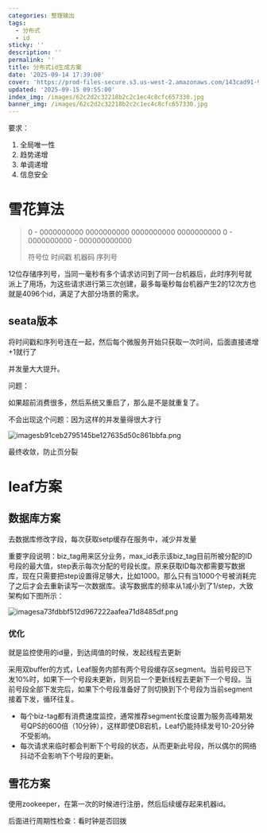 ```yaml
---
categories: 整理输出
tags:
  - 分布式
  - id
sticky: ''
description: ''
permalink: ''
title: 分布式id生成方案
date: '2025-09-14 17:39:00'
cover: 'https://prod-files-secure.s3.us-west-2.amazonaws.com/143cad91-961b-48b0-82dc-78fbb6eb5abe/afeecfdd-b53a-4d0d-8dc8-7f6afe626350/anime-anime-girls-Mori-Calliope-Hololive-Dino-Art-2304478-wallhere.com.jpg?X-Amz-Algorithm=AWS4-HMAC-SHA256&X-Amz-Content-Sha256=UNSIGNED-PAYLOAD&X-Amz-Credential=ASIAZI2LB4667HKUNUME%2F20250918%2Fus-west-2%2Fs3%2Faws4_request&X-Amz-Date=20250918T060040Z&X-Amz-Expires=3600&X-Amz-Security-Token=IQoJb3JpZ2luX2VjED4aCXVzLXdlc3QtMiJHMEUCIQCbu3VtJJM6nqTK8xUSnz0N8LMAFYY3oXOHn2BNElIg%2FwIgNbiFuQ1z4%2FGMeSeA9WLGEASMA8hCMXPTSoWl%2F%2FXijQ0qiAQIt%2F%2F%2F%2F%2F%2F%2F%2F%2F%2F%2FARAAGgw2Mzc0MjMxODM4MDUiDLVXt9uSM5Uon2ZlrCrcAyp16EMvOc9D6zQhIM%2Fot4YTDk2MLxhGqUqb5BXnpxno3xAp5RbUaLMN4MyQDC9DxNKyFu4MjGAks0BWwa68uC%2B2IrLGVSHcEKkq9lbL%2FnKoXCKHTdEco99k1NgKE2hXGuTdRfmgC1OUowX1Irrym6%2BLi4nkFu%2FQSPLtcu4vpeM17%2BGEDGOPg%2FYoGff4v2oaCpsABEecoxr%2B%2FIqy91%2FfKT0YSMZG7De6USg%2B3dkiJePfVf9XRSVtdIWls0ueLxkGU3Ud%2FS7rKbS7Fiv6YrfYmLskAhM8PpkcKUE5kQiMXvBwjavli8YQefz1Zg2JwF1Olx2LLlkXSaEcCicEdqHzm8x42AG98OuwYi3xLp9d%2Fh01y4kg6dnO4jK0aSOzE5yn4ANMF8aF5XjlighaEYn3B4lYG%2B%2FhK0dGj8CFi%2B1jdT6evvHcKReBX9M8EUBR5xYTb9nUzwBnT0%2B9JS8u1d6SaIjncQesLEPFbdOnklvKVifHRc5ra7YOOSTl6qXQ3rWrCdsU2hGBje4CceAFESU0RYcTxnhiVP3%2F8SOVUAtb%2F3RL7HOVR3jUOvndgvaw2scj4ucJwGEOtUMFcUdCQMr%2BhuhplGqEFbyXZBVaQZXXre5GZ6%2Bo4q7l08RFNi%2FUMLe2rsYGOqUBTfAMQV1mtCYB6bG%2F5x3HBdcr2d5i2E1jxT30eIwg%2FHsimMUf7%2F9hUhGDemuOnQgEgPHmD3oWj5L%2Fzqkd8KkdqAz1KHMd55AXXY3nWddeJb9iSp7WqNyOIOdWQoOt4ccvm2n4tFBDesTBkHsjaxCzoEQb%2BrFxb0loNSxcNR4nq%2BvF%2FuTQAWMnPJsEz%2BpNTLXLvFBuA8pRbKL3EAdl0f4qGDtwAvD9&X-Amz-Signature=f64bedc067015149a34d5797d996d3da133316b4b943e5e2dce52324e08998aa&X-Amz-SignedHeaders=host&x-amz-checksum-mode=ENABLED&x-id=GetObject'
updated: '2025-09-15 09:55:00'
index_img: /images/62c2d2c32218b2c2c1ec4c8cfc657330.jpg
banner_img: /images/62c2d2c32218b2c2c1ec4c8cfc657330.jpg
---
```


要求：

1. 全局唯一性
2. 趋势递增
3. 单调递增
4. 信息安全

# 雪花算法

> 0 - 0000000000 0000000000 0000000000 0000000000 0 - 0000000000 - 000000000000
>
> 符号位 时间戳 机器码 序列号
>
>

12位存储序列号，当同一毫秒有多个请求访问到了同一台机器后，此时序列号就派上了用场，为这些请求进行第三次创建，最多每毫秒每台机器产生2的12次方也就是4096个id，满足了大部分场景的需求。


## seata版本


将时间戳和序列号连在一起，然后每个微服务开始只获取一次时间，后面直接递增+1就行了


并发量大大提升。


问题：


如果超前消费很多，然后系统又重启了，那么是不是就重复了。


不会出现这个问题：因为这样的并发量得很大才行


![imagesb91ceb2795145be127635d50c861bbfa.png](/images/c686239b1567bd4f1ee7f6da809063a0.png)


最终收敛，防止页分裂


# leaf方案


## 数据库方案


去数据库修改字段，每次获取setp缓存在服务中，减少并发量


重要字段说明：biz_tag用来区分业务，max_id表示该biz_tag目前所被分配的ID号段的最大值，step表示每次分配的号段长度。原来获取ID每次都需要写数据库，现在只需要把step设置得足够大，比如1000。那么只有当1000个号被消耗完了之后才会去重新读写一次数据库。读写数据库的频率从1减小到了1/step，大致架构如下图所示：


![imagesa73fdbbf512d967222aafea71d8485df.png](/images/6ba8f71fc9902de8f6ead17de802a727.png)


### 优化


就是监控使用的id量，到达阈值的时候，发起线程去更新


采用双buffer的方式，Leaf服务内部有两个号段缓存区segment。当前号段已下发10%时，如果下一个号段未更新，则另启一个更新线程去更新下一个号段。当前号段全部下发完后，如果下个号段准备好了则切换到下个号段为当前segment接着下发，循环往复。

- 每个biz-tag都有消费速度监控，通常推荐segment长度设置为服务高峰期发号QPS的600倍（10分钟），这样即使DB宕机，Leaf仍能持续发号10-20分钟不受影响。
- 每次请求来临时都会判断下个号段的状态，从而更新此号段，所以偶尔的网络抖动不会影响下个号段的更新。

## 雪花方案


使用zookeeper，在第一次的时候进行注册，然后后续缓存起来机器id。


后面进行周期性检查：看时钟是否回拨

